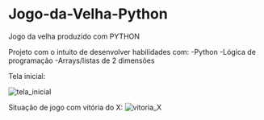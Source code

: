 # Jogo-da-Velha-Python
Jogo da velha produzido com PYTHON

Projeto com o intuito de desenvolver habilidades com:
-Python 
-Lógica de programação
-Arrays/listas de 2 dimensões




Tela inicial:



![tela_inicial](https://user-images.githubusercontent.com/59888207/227998143-0be00a7c-4790-414b-a0a7-17182b2e6683.png)


Situação de jogo com vitória do X:
![vitoria_X](https://user-images.githubusercontent.com/59888207/227998435-464964be-14cd-41aa-a3d9-8d8e1647b355.png)

